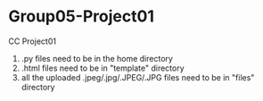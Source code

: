 # Group05-Project01
CC Project01
1) .py files need to be in the home directory
2) .html files need to be in "template" directory
3) all the uploaded .jpeg/.jpg/.JPEG/.JPG files need to be in "files" directory
